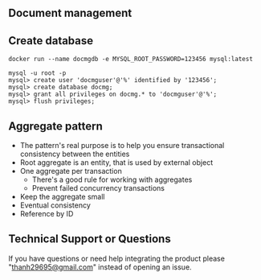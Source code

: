 ## Document management

## Create database
```text
docker run --name docmgdb -e MYSQL_ROOT_PASSWORD=123456 mysql:latest

mysql -u root -p
mysql> create user 'docmguser'@'%' identified by '123456';
mysql> create database docmg;
mysql> grant all privileges on docmg.* to 'docmguser'@'%';
mysql> flush privileges;
```

## Aggregate pattern
- The pattern's real purpose is to help you ensure transactional consistency between the entities 
- Root aggregate is an entity, that is used by external object
- One aggregate per transaction
    - There's a good rule for working with aggregates 
    - Prevent failed concurrency transactions
- Keep the aggregate small
- Eventual consistency 
- Reference by ID 
## Technical Support or Questions
If you have questions or need help integrating the product please "thanh29695@gmail.com" instead of opening an issue.

